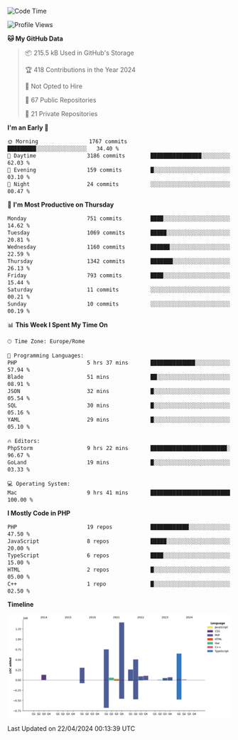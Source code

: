 <!--START_SECTION:waka-->
![Code Time](http://img.shields.io/badge/Code%20Time-5%2C014%20hrs%2040%20mins-blue)

![Profile Views](http://img.shields.io/badge/Profile%20Views-19-blue)

**🐱 My GitHub Data** 

> 📦 215.5 kB Used in GitHub's Storage 
 > 
> 🏆 418 Contributions in the Year 2024
 > 
> 🚫 Not Opted to Hire
 > 
> 📜 67 Public Repositories 
 > 
> 🔑 21 Private Repositories 
 > 
**I'm an Early 🐤** 

```text
🌞 Morning                1767 commits        █████████░░░░░░░░░░░░░░░░   34.40 % 
🌆 Daytime                3186 commits        ████████████████░░░░░░░░░   62.03 % 
🌃 Evening                159 commits         █░░░░░░░░░░░░░░░░░░░░░░░░   03.10 % 
🌙 Night                  24 commits          ░░░░░░░░░░░░░░░░░░░░░░░░░   00.47 % 
```
📅 **I'm Most Productive on Thursday** 

```text
Monday                   751 commits         ████░░░░░░░░░░░░░░░░░░░░░   14.62 % 
Tuesday                  1069 commits        █████░░░░░░░░░░░░░░░░░░░░   20.81 % 
Wednesday                1160 commits        ██████░░░░░░░░░░░░░░░░░░░   22.59 % 
Thursday                 1342 commits        ███████░░░░░░░░░░░░░░░░░░   26.13 % 
Friday                   793 commits         ████░░░░░░░░░░░░░░░░░░░░░   15.44 % 
Saturday                 11 commits          ░░░░░░░░░░░░░░░░░░░░░░░░░   00.21 % 
Sunday                   10 commits          ░░░░░░░░░░░░░░░░░░░░░░░░░   00.19 % 
```


📊 **This Week I Spent My Time On** 

```text
🕑︎ Time Zone: Europe/Rome

💬 Programming Languages: 
PHP                      5 hrs 37 mins       ██████████████░░░░░░░░░░░   57.94 % 
Blade                    51 mins             ██░░░░░░░░░░░░░░░░░░░░░░░   08.91 % 
JSON                     32 mins             █░░░░░░░░░░░░░░░░░░░░░░░░   05.54 % 
SQL                      30 mins             █░░░░░░░░░░░░░░░░░░░░░░░░   05.16 % 
YAML                     29 mins             █░░░░░░░░░░░░░░░░░░░░░░░░   05.10 % 

🔥 Editors: 
PhpStorm                 9 hrs 22 mins       ████████████████████████░   96.67 % 
GoLand                   19 mins             █░░░░░░░░░░░░░░░░░░░░░░░░   03.33 % 

💻 Operating System: 
Mac                      9 hrs 41 mins       █████████████████████████   100.00 % 
```

**I Mostly Code in PHP** 

```text
PHP                      19 repos            ████████████░░░░░░░░░░░░░   47.50 % 
JavaScript               8 repos             █████░░░░░░░░░░░░░░░░░░░░   20.00 % 
TypeScript               6 repos             ████░░░░░░░░░░░░░░░░░░░░░   15.00 % 
HTML                     2 repos             █░░░░░░░░░░░░░░░░░░░░░░░░   05.00 % 
C++                      1 repo              █░░░░░░░░░░░░░░░░░░░░░░░░   02.50 % 
```



**Timeline**

![Lines of Code chart](https://raw.githubusercontent.com/frnwtr/frnwtr/main/assets/bar_graph.png)


 Last Updated on 22/04/2024 00:13:39 UTC
<!--END_SECTION:waka-->